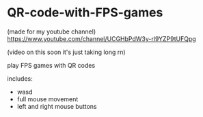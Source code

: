 # QR-code-with-FPS-games

(made for my youtube channel)
https://www.youtube.com/channel/UCGHbPdW3y-rl9YZP9tUFQpg

(video on this soon it's just taking long rn)

play FPS games with QR codes

includes:
- wasd
- full mouse movement
- left and right mouse buttons
